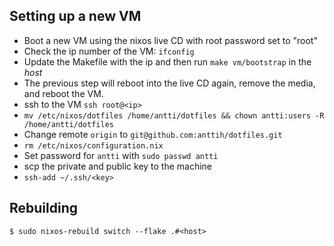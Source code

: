 ## Setting up a new VM

* Boot a new VM using the nixos live CD with root password set to "root"
* Check the ip number of the VM: `ifconfig`
* Update the Makefile with the ip and then run `make vm/bootstrap` in the _host_
* The previous step will reboot into the live CD again, remove the media, and reboot the VM.
* ssh to the VM `ssh root@<ip>`
* `mv /etc/nixos/dotfiles /home/antti/dotfiles && chown antti:users -R /home/antti/dotfiles`
* Change remote `origin` to `git@github.com:anttih/dotfiles.git`
* `rm /etc/nixos/configuration.nix`
* Set password for `antti` with `sudo passwd antti`
* scp the private and public key to the machine
* `ssh-add ~/.ssh/<key>`

## Rebuilding

```
$ sudo nixos-rebuild switch --flake .#<host>
```

